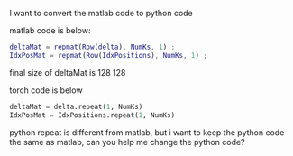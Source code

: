 I want to convert the matlab code to python code

matlab code is below:

```m
deltaMat = repmat(Row(delta), NumKs, 1) ;
IdxPosMat = repmat(Row(IdxPositions), NumKs, 1) ;
```

final size of deltaMat is 128 128

torch code is below

```python
deltaMat = delta.repeat(1, NumKs)
IdxPosMat = IdxPositions.repeat(1, NumKs)
```

python repeat is different from matlab, but i want to keep the python code the same as matlab, can you help me change the python code?